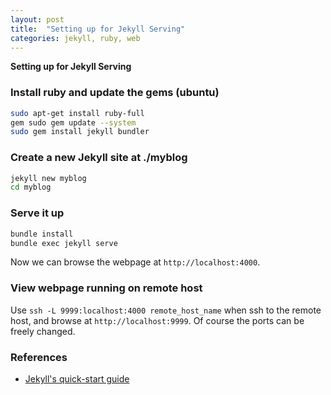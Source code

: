 ```yaml
---
layout: post
title:  "Setting up for Jekyll Serving"
categories: jekyll, ruby, web
---
```

**Setting up for Jekyll Serving** 

### Install ruby and update the gems (ubuntu)
```bash
sudo apt-get install ruby-full
gem sudo gem update --system
sudo gem install jekyll bundler
```

### Create a new Jekyll site at ./myblog
```bash
jekyll new myblog
cd myblog
```

### Serve it up
```bash
bundle install
bundle exec jekyll serve
```
Now we can browse the webpage at `http://localhost:4000`.

### View webpage running on remote host
Use `ssh -L 9999:localhost:4000 remote_host_name` when ssh to the remote host, and browse at `http://localhost:9999`. Of course the ports can be freely changed.


### References
* [Jekyll's quick-start guide](https://jekyllrb.com/docs/quickstart/)

